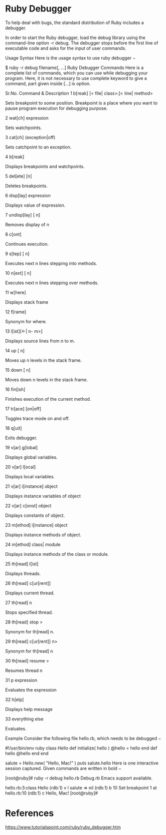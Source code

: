 # Ruby Debugger

To help deal with bugs, the standard distribution of Ruby includes a debugger.

In order to start the Ruby debugger, load the debug library using the command-line option -r debug. The debugger stops before the first line of executable code and asks for the input of user commands.

Usage Syntax
Here is the usage syntax to use ruby debugger −

$ ruby -r debug filename[, ...]
Ruby Debugger Commands
Here is a complete list of commands, which you can use while debugging your program. Here, it is not necessary to use complete keyword to give a command, part given inside [...] is option.

Sr.No.	Command & Description
1
b[reak] [< file| class>:]< line| method>

Sets breakpoint to some position. Breakpoint is a place where you want to pause program execution for debugging purpose.

2
wat[ch] expression

Sets watchpoints.

3
cat[ch] (exception|off)

Sets catchpoint to an exception.

4
b[reak]

Displays breakpoints and watchpoints.

5
del[ete] [n]

Deletes breakpoints.

6
disp[lay] expression

Displays value of expression.

7
undisp[lay] [ n]

Removes display of n

8
c[ont]

Continues execution.

9
s[tep] [ n]

Executes next n lines stepping into methods.

10
n[ext] [ n]

Executes next n lines stepping over methods.

11
w[here]

Displays stack frame

12
f[rame]

Synonym for where.

13
l[ist][<-| n- m>]

Displays source lines from n to m.

14
up [ n]

Moves up n levels in the stack frame.

15
down [ n]

Moves down n levels in the stack frame.

16
fin[ish]

Finishes execution of the current method.

17
tr[ace] [on|off]

Toggles trace mode on and off.

18
q[uit]

Exits debugger.

19
v[ar] g[lobal]

Displays global variables.

20
v[ar] l[ocal]

Displays local variables.

21
v[ar] i[instance] object

Displays instance variables of object

22
v[ar] c[onst] object

Displays constants of object.

23
m[ethod] i[instance] object

Displays instance methods of object.

24
m[ethod] class| module

Displays instance methods of the class or module.

25
th[read] l[ist]

Displays threads.

26
th[read] c[ur[rent]]

Displays current thread.

27
th[read] n

Stops specified thread.

28
th[read] stop >

Synonym for th[read] n.

29
th[read] c[ur[rent]] n>

Synonym for th[read] n

30
th[read] resume >

Resumes thread n

31
p expression

Evaluates the expression

32
h[elp]

Displays help message

33
everything else

Evaluates.

Example
Consider the following file hello.rb, which needs to be debugged −

#!/usr/bin/env ruby
class Hello
   def initialize( hello )
      @hello = hello
   end
   def hello
      @hello
   end
end

salute = Hello.new( "Hello, Mac!" )
puts salute.hello
Here is one interactive session captured. Given commands are written in bold −

[root@ruby]# ruby -r debug hello.rb
Debug.rb
Emacs support available.

hello.rb:3:class Hello
(rdb:1) v l
   salute => nil
(rdb:1) b 10
Set breakpoint 1 at hello.rb:10
(rdb:1) c
Hello, Mac!
[root@ruby]#

# References
https://www.tutorialspoint.com/ruby/ruby_debugger.htm
